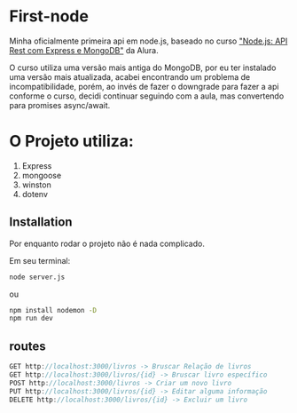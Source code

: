 # First-node

Minha oficialmente primeira api em node.js, baseado no curso ["Node.js: API Rest com Express e MongoDB"](https://cursos.alura.com.br/course/nodejs-api-rest-express-mongodb/) da Alura.

O curso utiliza uma versão mais antiga do MongoDB, por eu ter instalado uma versão mais atualizada, acabei encontrando um problema de incompatibilidade, porém, ao invés de fazer o downgrade para fazer a api conforme o curso, decidi continuar seguindo com a aula, mas convertendo para promises async/await.

# O Projeto utiliza:
1.	Express
2.	mongoose
3.  winston
4.  dotenv

## Installation

Por enquanto rodar o projeto não é nada complicado.

Em seu terminal:
```bash
node server.js
```
ou
```bash
npm install nodemon -D
npm run dev
```


## routes

```javascript
GET http://localhost:3000/livros -> Bruscar Relação de livros
GET http://localhost:3000/livros/{id} -> Bruscar livro específico
POST http://localhost:3000/livros -> Criar um novo livro
PUT http://localhost:3000/livros/{id} -> Editar alguma informação
DELETE http://localhost:3000/livros/{id} -> Excluir um livro
```